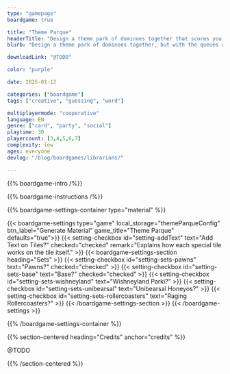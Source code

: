 ```yaml
---
type: "gamepage"
boardgame: true

title: "Theme Parque"
headerTitle: "Design a theme park of dominoes together that scores you the most points."
blurb: "Design a theme park of dominoes together, but with the queues and attractions that score you the most points."

downloadLink: "@TODO"

color: "purple"

date: 2025-01-12

categories: ["boardgame"]
tags: ["creative", "guessing", "word"]

multiplayermode: "cooperative"
language: EN
genre: ["card", "party", "social"]
playtime: 30
playercount: [3,4,5,6,7]
complexity: low
ages: everyone
devlog: "/blog/boardgames/librarians/"

---
```


{{% boardgame-intro /%}}

{{% boardgame-instructions /%}}

{{% boardgame-settings-container type="material" %}}

{{< boardgame-settings type="game" local_storage="themeParqueConfig" btn_label="Generate Material" game_title="Theme Parque" defaults="true">}}
  {{< setting-checkbox id="setting-addText" text="Add Text on Tiles?" checked="checked" remark="Explains how each special tile works on the tile itself." >}}
  {{< boardgame-settings-section heading="Sets" >}}
    {{< setting-checkbox id="setting-sets-pawns" text="Pawns?" checked="checked" >}}
    {{< setting-checkbox id="setting-sets-base" text="Base?" checked="checked" >}}
    {{< setting-checkbox id="setting-sets-wishneyland" text="Wishneyland Parki?" >}}
    {{< setting-checkbox id="setting-sets-unibearsal" text="Unibearsal Honeyos?" >}}
    {{< setting-checkbox id="setting-sets-rollercoasters" text="Raging Rollercoasters?" >}}
  {{< /boardgame-settings-section >}}
{{< /boardgame-settings >}}

{{% /boardgame-settings-container %}}

{{% section-centered heading="Credits" anchor="credits" %}}

@TODO

{{% /section-centered %}}